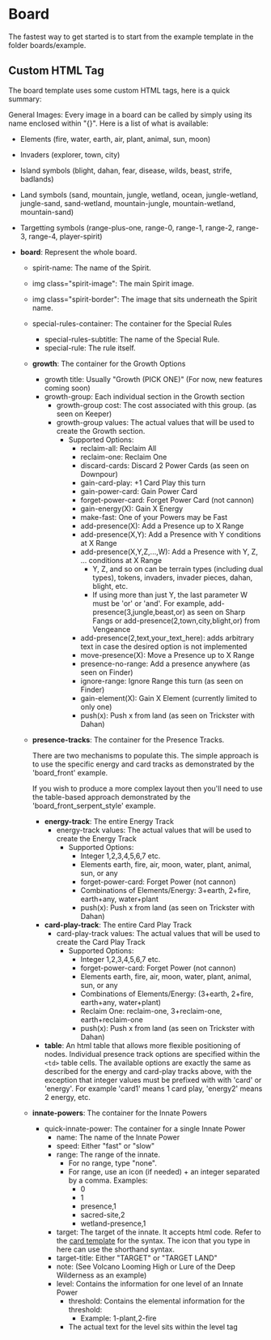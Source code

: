 # Board

The fastest way to get started is to start from the example template in the folder boards/example.

## Custom HTML Tag

The board template uses some custom HTML tags, here is a quick summary:

General Images: Every image in a board can be called by simply using its name enclosed within "{}". Here is a list of what is available:
- Elements (fire, water, earth, air, plant, animal, sun, moon)
- Invaders (explorer, town, city)
- Island symbols (blight, dahan, fear, disease, wilds, beast, strife, badlands)
- Land symbols (sand, mountain, jungle, wetland, ocean, jungle-wetland, jungle-sand, sand-wetland, mountain-jungle, mountain-wetland, mountain-sand)
- Targetting symbols (range-plus-one, range-0, range-1, range-2, range-3, range-4, player-spirit)


- **board**: Represent the whole board.
  - spirit-name: The name of the Spirit.
  - img class="spirit-image": The main Spirit image.
  - img class="spirit-border": The image that sits underneath the Spirit name.
  - special-rules-container: The container for the Special Rules
    - special-rules-subtitle: The name of the Special Rule.
    - special-rule: The rule itself.
  - **growth**: The container for the Growth Options
    - growth title: Usually "Growth (PICK ONE)" (For now, new features coming soon)
    - growth-group: Each individual section in the Growth section
      - growth-group cost: The cost associated with this group. (as seen on Keeper)
      - growth-group values: The actual values that will be used to create the Growth section.
        - Supported Options:
          - reclaim-all: Reclaim All
          - reclaim-one: Reclaim One
          - discard-cards: Discard 2 Power Cards (as seen on Downpour)
          - gain-card-play: +1 Card Play this turn
          - gain-power-card: Gain Power Card
          - forget-power-card: Forget Power Card (not cannon)
          - gain-energy(X): Gain X Energy
          - make-fast: One of your Powers may be Fast
          - add-presence(X): Add a Presence up to X Range
		  - add-presence(X,Y): Add a Presence with Y conditions at X Range
          - add-presence(X,Y,Z,...,W): Add a Presence with Y, Z, ... conditions at X Range
			- Y, Z, and so on can be terrain types (including dual types), tokens, invaders, invader pieces, dahan, blight, etc.
			- If using more than just Y, the last parameter W must be 'or' or 'and'. For example, add-presence(3,jungle,beast,or) as seen on Sharp Fangs or add-presence(2,town,city,blight,or) from Vengeance
		  - add-presence(2,text,your_text_here): adds arbitrary text in case the desired option is not implemented
          - move-presence(X): Move a Presence up to X Range
          - presence-no-range: Add a presence anywhere (as seen on Finder)
          - ignore-range: Ignore Range this turn (as seen on Finder)
          - gain-element(X): Gain X Element (currently limited to only one)
          - push(x): Push x from land (as seen on Trickster with Dahan)
  - **presence-tracks**: The container for the Presence Tracks.

    There are two mechanisms to populate this. The simple approach is to use the specific energy and card tracks as demonstrated by the 'board_front' example.
    
    If you wish to produce a more complex layout then you'll need to use the table-based approach demonstrated by the 'board_front_serpent_style' example. 
    - **energy-track**: The entire Energy Track
      - energy-track values: The actual values that will be used to create the Energy Track
        - Supported Options:
          - Integer 1,2,3,4,5,6,7 etc.
          - Elements earth, fire, air, moon, water, plant, animal, sun, or any
          - forget-power-card: Forget Power (not cannon)
          - Combinations of Elements/Energy: 3+earth, 2+fire, earth+any, water+plant
          - push(x): Push x from land (as seen on Trickster with Dahan)
    - **card-play-track**: The entire Card Play Track
      - card-play-track values: The actual values that will be used to create the Card Play Track
        - Supported Options:
          - Integer 1,2,3,4,5,6,7 etc.
          - forget-power-card: Forget Power (not cannon)
          - Elements earth, fire, air, moon, water, plant, animal, sun, or any
          - Combinations of Elements/Energy: (3+earth, 2+fire, earth+any, water+plant)
          - Reclaim One: reclaim-one, 3+reclaim-one, earth+reclaim-one
          - push(x): Push x from land (as seen on Trickster with Dahan)
    - **table**: An html table that allows more flexible positioning of nodes. Individual presence track options are specified within the `<td>` table cells. The available options are exactly the same as described for the energy and card-play tracks above, with the exception that integer values must be prefixed with with 'card' or 'energy'. For example 'card1' means 1 card play, 'energy2' means 2 energy, etc.
  - **innate-powers**: The container for the Innate Powers
    - quick-innate-power: The container for a single Innate Power
      - name: The name of the Innate Power
      - speed: Either "fast" or "slow"
      - range: The range of the innate.
        - For no range, type "none".
        - For range, use an icon (if needed) + an integer separated by a comma. Examples:
          - 0
          - 1
          - presence,1
          - sacred-site,2
          - wetland-presence,1
      - target: The target of the innate. It accepts html code. Refer to the [card template](_docs/card.md) for the syntax. The icon that you type in here can use the shorthand syntax.
      - target-title: Either "TARGET" or "TARGET LAND"
      - note: (See Volcano Looming High or Lure of the Deep Wilderness as an example)
      - level: Contains the information for one level of an Innate Power
        - threshold: Contains the elemental information for the threshold:
          - Example: 1-plant,2-fire
        - The actual text for the level sits within the level tag